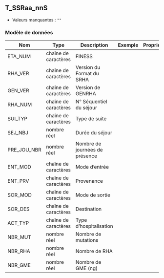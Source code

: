 ## T_SSRaa_nnS

- Valeurs manquantes : `""`

### Modèle de données

|Nom|Type|Description|Exemple|Propriétés|
|-|-|-|-|-|
|ETA_NUM|chaîne de caractères|FINESS|||
|RHA_VER|chaîne de caractères|Version du Format du SRHA|||
|GEN_VER|chaîne de caractères|Version de GENRHA|||
|RHA_NUM|chaîne de caractères|N° Séquentiel du séjour|||
|SUI_TYP|chaîne de caractères|Type de suite |||
|SEJ_NBJ|nombre réel|Durée du séjour|||
|PRE_JOU_NBR|nombre réel|Nombre de journées de présence|||
|ENT_MOD|chaîne de caractères|Mode d’entrée|||
|ENT_PRV|chaîne de caractères|Provenance|||
|SOR_MOD|chaîne de caractères|Mode de sortie|||
|SOR_DES|chaîne de caractères|Destination|||
|ACT_TYP|chaîne de caractères|Type d’hospitalisation|||
|NBR_MUT|nombre réel|Nombre de mutations|||
|NBR_RHA|nombre réel|Nombre de RHA|||
|NBR_GME|nombre réel|Nombre de GME (ng)|||
